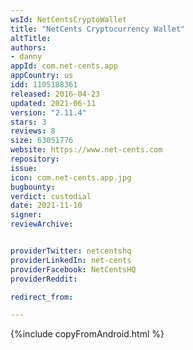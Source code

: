 ```yaml
---
wsId: NetCentsCryptoWallet
title: "NetCents Cryptocurrency Wallet"
altTitle: 
authors:
- danny
appId: com.net-cents.app
appCountry: us
idd: 1105188361
released: 2016-04-23
updated: 2021-06-11
version: "2.11.4"
stars: 3
reviews: 8
size: 63051776
website: https://www.net-cents.com
repository: 
issue: 
icon: com.net-cents.app.jpg
bugbounty: 
verdict: custodial
date: 2021-11-10
signer: 
reviewArchive:


providerTwitter: netcentshq
providerLinkedIn: net-cents
providerFacebook: NetCentsHQ
providerReddit: 

redirect_from:

---
```


{%include copyFromAndroid.html %}
